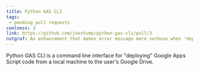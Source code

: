 ```yaml
---
title: Python GAS CLI
tags: 
 - pending pull requests
coolness: 3
link: https://github.com/joestump/python-gas-cli/pull/3
nutgraf: An enhancement that makes error message more verbose when "deploying" Google Apps Script code.
---
```


Python GAS CLI is a command line interface for "deploying" Google Apps Script code from a local machine to the user's Google Drive.
